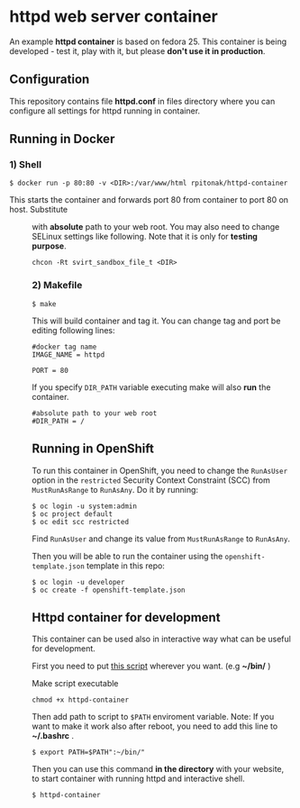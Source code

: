 # httpd web server container
An example **httpd container** is based on fedora 25.  This container is being developed - test it, play with it, but please **don't use it in production**.

## Configuration
This repository contains file **httpd.conf** in files directory where you can configure all settings for httpd running in container.

## Running in Docker

### 1) Shell
```
$ docker run -p 80:80 -v <DIR>:/var/www/html rpitonak/httpd-container
```
This starts the container and forwards port 80 from container to port 80 on host.
Substitute <DIR> with **absolute** path to your web root. You may also need to change SELinux settings like following.
Note that it is only for **testing purpose**.
```
chcon -Rt svirt_sandbox_file_t <DIR>
```

### 2) Makefile
```
$ make
```
This will build container and tag it. You can change tag and port be editing following lines:
```
#docker tag name
IMAGE_NAME = httpd

PORT = 80
```

If you specify `DIR_PATH` variable executing make will also **run** the container.

```
#absolute path to your web root
#DIR_PATH = /
```

## Running in OpenShift
To run this container in OpenShift, you need to change the `RunAsUser` option in the `restricted` Security Context Constraint (SCC) from `MustRunAsRange` to `RunAsAny`. Do it by running:

```
$ oc login -u system:admin
$ oc project default
$ oc edit scc restricted
```

Find `RunAsUser` and change its value from `MustRunAsRange` to `RunAsAny`.

Then you will be able to run the container using the `openshift-template.json` template in this repo:

```
$ oc login -u developer
$ oc create -f openshift-template.json
```

## Httpd container for development

This container can be used also in interactive way what can be useful for development.

First you need to put [this script](./files/development/) wherever you want. (e.g **~/bin/** )

Make script executable
```
chmod +x httpd-container
```

Then add path to script to `$PATH` enviroment variable.
Note: If you want to make it work also after reboot, you need to add this line to **~/.bashrc** .
```
$ export PATH=$PATH":~/bin/"
```

Then you can use this command **in the directory** with your website, to start container with running httpd and interactive shell.
```
$ httpd-container
```
